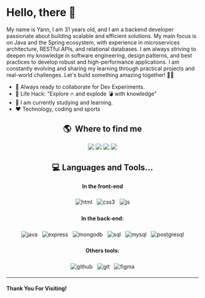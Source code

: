 # Hello, there :wave:

My name is Yann, I am 31 years old, and I am a backend developer passionate about building scalable and efficient solutions. My main focus is on Java and the Spring ecosystem, with experience in microservices architecture, RESTful APIs, and relational databases. I am always striving to deepen my knowledge in software engineering, design patterns, and best practices to develop robust and high-performance applications. I am constantly evolving and sharing my learning through practical projects and real-world challenges. Let's build something amazing together! 🚀🔥

- 🚀 Always ready to collaborate for Dev Experiments.
- 🎯 Life Hack: "Explore 🔥 and explode 💣 with knowledge"
- 🌱 I am currently studying and learning.
- ❤ Technology, coding and sports

## <h2 align="center"> 🌎 &nbsp;Where to find me

<div align="center">
  <a href="https://wa.me/5521982179232" target="_blank"><img src="https://img.shields.io/badge/WhatsApp-25D366?style=for-the-badge&logo=whatsapp&logoColor=white"></a>
  <a href="https://www.linkedin.com/in/yannpeclat/" target="_blank"><img src="https://img.shields.io/badge/LinkedIn-0077B5?style=for-the-badge&logo=linkedin&logoColor=white"></a>
  <a href="mailto:yannpeclat@gmail.com" target="_blank"><img src="https://img.shields.io/badge/Gmail-D14836?style=for-the-badge&logo=gmail&logoColor=white"></a>
  <a href="https://www.instagram.com/yannpeclat" target="_blank"><img src="https://img.shields.io/badge/Instagram-%23E4405F.svg?style=for-the-badge&logo=Instagram&logoColor=white"></a>
</div>

### <h2 align="center"> 💻 Languages and Tools...

<h4 align="center">In the front-end</h4>

<p align="center">
  <tr>
  <tb><img src="https://img.shields.io/badge/HTML5-E34F26?style=for-the-badge&logo=html5&logoColor=white" alt="html" style="vertical-align:top; margin:6px 4px"></tb>
  <tb><img src="https://img.shields.io/badge/CSS3-1572B6?style=for-the-badge&logo=css3&logoColor=white" alt="css3" style="vertical-align:top; margin:6px 4px"></tb>
  <tb><img src="https://img.shields.io/badge/JavaScript-F7DF1E?style=for-the-badge&logo=javascript&logoColor=black" alt="js" style="vertical-align:top; margin:6px 4px"></tb>
</p>

<h4 align="center"></b>In the back-end:</h4>

<p align="center">
  <tr>
  <tb><img src="https://img.shields.io/badge/Java-ED8B00?style=for-the-badge&logo=openjdk&logoColor=white" alt="java" style="vertical-align:top; margin:6px 4px"></tb>
  <tb><img src="https://img.shields.io/badge/Express.js-404D59?style=for-the-badge" alt="express" style="vertical-align:top; margin:6px 4px"></tb>
  <tb><img src="https://img.shields.io/badge/MongoDB-4EA94B?style=for-the-badge&logo=mongodb&logoColor=white" alt="mongodb" style="vertical-align:top; margin:6px 4px"></tb>
  <tb><img src="https://img.shields.io/badge/Sql-092E20?style=for-the-badge&logo=sql&logoColor=white" alt="sql" style="vertical-align:top; margin:6px 4px"></tb>
  <tb><img src="https://img.shields.io/badge/MySQL-00000F?style=for-the-badge&logo=mysql&logoColor=white" alt="mysql" style="vertical-align:top; margin:6px 4px"></tb>
  <tb><img src="https://img.shields.io/badge/PostgreSQL-316192?style=for-the-badge&logo=postgresql&logoColor=white" alt="postgresql" style="vertical-align:top; margin:6px 4px"></tb>
</p>

<h4 align="center" ">Others tools:</h4>

<p align="center">
  <tr>
  <tb><img src="https://img.shields.io/badge/github-%23121011.svg?style=for-the-badge&logo=github&logoColor=white" alt="github" style="vertical-align:top; margin:6px 4px"></tb>
  <tb><img src="https://img.shields.io/badge/git-%23F05033.svg?style=for-the-badge&logo=git&logoColor=white" alt="git" style="vertical-align:top; margin:6px 4px"></tb>
  <tb><img src="https://img.shields.io/badge/figma-%23F24E1E.svg?style=for-the-badge&logo=figma&logoColor=white" alt="figma" style="vertical-align:top; margin:6px 4px"></tb>
</p>

---

#### Thank You For Visiting!

<!-- ![My GitHub Stats](https://github-readme-stats.vercel.app/api?username=peclattdev&show_icons=true&theme=onedark&include_all_commits=true&count_private=true&line_height=24)
![My Top Languages](https://github-readme-stats.vercel.app/api/top-langs/?username=peclattdev&theme=onedark&layout=compact&langs_count=8&card_width=260) -->
